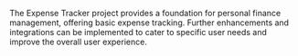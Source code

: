 The Expense Tracker project provides a foundation for personal finance management, offering basic expense tracking. Further enhancements and integrations can be implemented to cater to specific user needs and improve the overall user experience.





